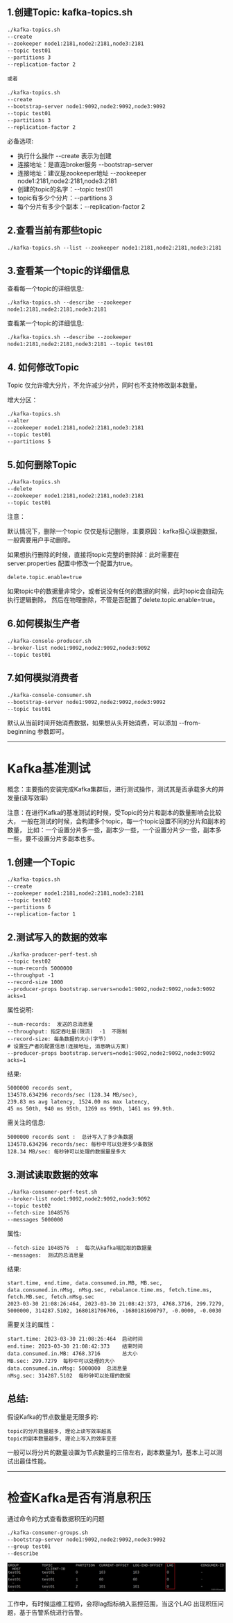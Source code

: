 ## 1.创建Topic: kafka-topics.sh
```text
./kafka-topics.sh 
--create 
--zookeeper node1:2181,node2:2181,node3:2181 
--topic test01 
--partitions 3 
--replication-factor 2

或者

./kafka-topics.sh 
--create 
--bootstrap-server node1:9092,node2:9092,node3:9092 
--topic test01 
--partitions 3 
--replication-factor 2
```
必备选项:
- 执行什么操作  --create 表示为创建
- 连接地址：是直连broker服务  --bootstrap-server
- 连接地址：建议是zookeeper地址 --zookeeper node1:2181,node2:2181,node3:2181
- 创建的topic的名字：--topic test01
- topic有多少个分片：--partitions 3
- 每个分片有多少个副本：--replication-factor 2

## 2.查看当前有那些topic
```text
./kafka-topics.sh --list --zookeeper node1:2181,node2:2181,node3:2181
```

## 3.查看某一个topic的详细信息
查看每一个topic的详细信息:
```text
./kafka-topics.sh --describe --zookeeper node1:2181,node2:2181,node3:2181
```

查看某一个topic的详细信息:
```text
./kafka-topics.sh --describe --zookeeper node1:2181,node2:2181,node3:2181 --topic test01
```

## 4. 如何修改Topic
Topic 仅允许增大分片，不允许减少分片，同时也不支持修改副本数量。

增大分区：
```text
./kafka-topics.sh 
--alter 
--zookeeper node1:2181,node2:2181,node3:2181 
--topic test01 
--partitions 5
```

## 5.如何删除Topic
```text
./kafka-topics.sh 
--delete 
--zookeeper node1:2181,node2:2181,node3:2181 
--topic test01
```

注意：

默认情况下，删除一个topic 仅仅是标记删除，主要原因：kafka担心误删数据，一般需要用户手动删除。

如果想执行删除的时候，直接将topic完整的删除掉：此时需要在 server.properties 配置中修改一个配置为true。
```text
delete.topic.enable=true
```

如果topic中的数据量非常少，或者说没有任何的数据的时候，此时topic会自动先执行逻辑删除，
然后在物理删除，不管是否配置了delete.topic.enable=true。

## 6.如何模拟生产者
```text
./kafka-console-producer.sh 
--broker-list node1:9092,node2:9092,node3:9092 
--topic test01
```

## 7.如何模拟消费者
```text
./kafka-console-consumer.sh 
--bootstrap-server node1:9092,node2:9092,node3:9092 
--topic test01
```

默认从当前时间开始消费数据，如果想从头开始消费，可以添加 --from-beginning 参数即可。

---

# Kafka基准测试

概念：主要指的安装完成Kafka集群后，进行测试操作，测试其是否承载多大的并发量(读写效率)

注意：在进行Kafka的基准测试的时候，受Topic的分片和副本的数量影响会比较大，
一般在测试的时候，会构建多个topic，每一个topic设置不同的分片和副本的数量，
比如：一个设置分片多一些，副本少一些，一个设置分片少一些，副本多一些，要不设置分片多副本也多。

## 1.创建一个Topic
```text
./kafka-topics.sh 
--create 
--zookeeper node1:2181,node2:2181,node3:2181 
--topic test02 
--partitions 6 
--replication-factor 1
```

## 2.测试写入的数据的效率
```text
./kafka-producer-perf-test.sh 
--topic test02  
--num-records 5000000 
--throughput -1 
--record-size 1000 
--producer-props bootstrap.servers=node1:9092,node2:9092,node3:9092 acks=1
```

属性说明:
```text
--num-records:  发送的总消息量
--throughput: 指定吞吐量(限流)  -1  不限制
--record-size: 每条数据的大小(字节)
# 设置生产者的配置信息(连接地址, 消息确认方案)
--producer-props bootstrap.servers=node1:9092,node2:9092,node3:9092 acks=1 
```

结果:
```text
5000000 records sent, 
134578.634296 records/sec (128.34 MB/sec), 
239.83 ms avg latency, 1524.00 ms max latency, 
45 ms 50th, 940 ms 95th, 1269 ms 99th, 1461 ms 99.9th.
```

需关注的信息:
```text
5000000 records sent :  总计写入了多少条数据
134578.634296 records/sec: 每秒中可以处理多少条数据
128.34 MB/sec: 每秒钟可以处理的数据量是多大
```

## 3.测试读取数据的效率
```text
./kafka-consumer-perf-test.sh 
--broker-list node1:9092,node2:9092,node3:9092 
--topic test02 
--fetch-size 1048576 
--messages 5000000
```

属性:
```text
--fetch-size 1048576  :  每次从kafka端拉取的数据量
--messages:  测试的总消息量
```
结果:
```text
start.time, end.time, data.consumed.in.MB, MB.sec, data.consumed.in.nMsg, nMsg.sec, rebalance.time.ms, fetch.time.ms, fetch.MB.sec, fetch.nMsg.sec
2023-03-30 21:08:26:464, 2023-03-30 21:08:42:373, 4768.3716, 299.7279, 5000000, 314287.5102, 1680181706706, -1680181690797, -0.0000, -0.0030
```
需要关注的属性：
```text
start.time: 2023-03-30 21:08:26:464  启动时间
end.time: 2023-03-30 21:08:42:373    结束时间
data.consumed.in.MB: 4768.3716       总大小
MB.sec: 299.7279  每秒中可以处理的大小
data.consumed.in.nMsg: 5000000  总消息量
nMsg.sec: 314287.5102  每秒钟可以处理的数据
```

## 总结:

假设Kafka的节点数量是无限多的:
```text
topic的分片数量越多, 理论上读写效率越高
topic的副本数量越多, 理论上写入的效率变差
```
一般可以将分片的数量设置为节点数量的三倍左右，副本数量为1，基本上可以测试出最佳性能。

---
# 检查Kafka是否有消息积压

通过命令的方式查看数据积压的问题
```text
./kafka-consumer-groups.sh  
--bootstrap-server node1:9092,node2:9092,node3:9092 
--group test01 
--describe
```

![查看消息积压](img/03/checkMessageAccumulate01.png)

工作中，有时候运维工程师，会将lag指标纳入监控范围，当这个LAG 出现积压问题，基于告警系统进行告警。

